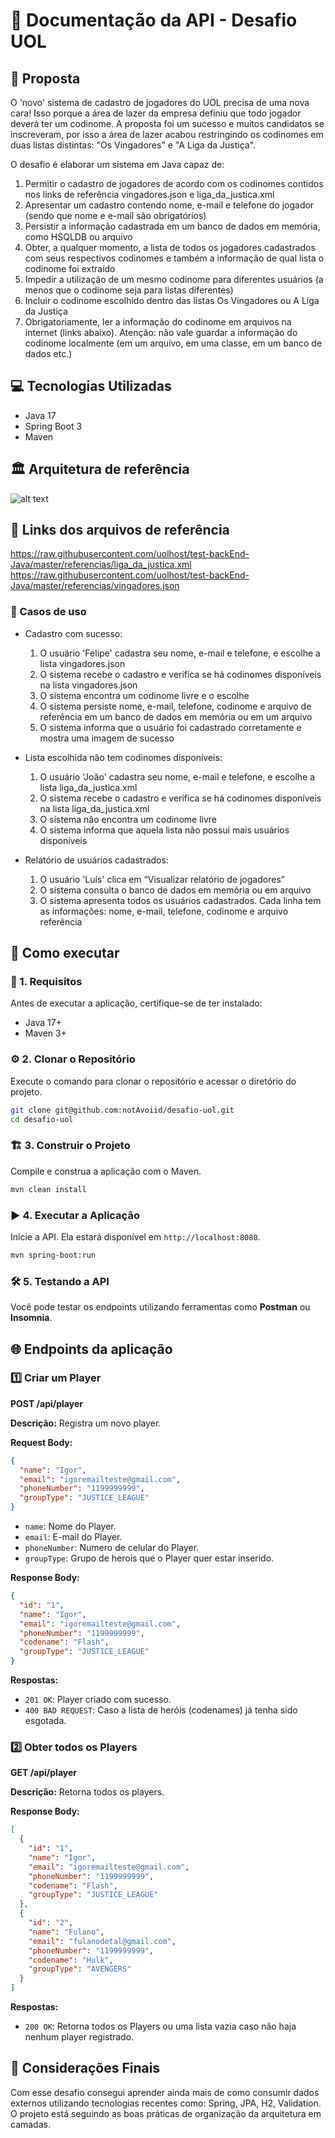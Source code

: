 # 📌 Documentação da API - Desafio UOL

## 📖 Proposta 

O 'novo' sistema de cadastro de jogadores do UOL precisa de uma nova cara! Isso porque a área de lazer da empresa definiu que todo jogador deverá ter um codinome. A proposta foi um sucesso e muitos candidatos se inscreveram, por isso a área de lazer acabou restringindo os codinomes em duas listas distintas: "Os Vingadores" e "A Liga da Justiça".

O desafio é elaborar um sistema em Java capaz de:

1. Permitir o cadastro de jogadores de acordo com os codinomes contidos nos links de referência vingadores.json e liga_da_justica.xml
2. Apresentar um cadastro contendo nome, e-mail e telefone do jogador (sendo que nome e e-mail são obrigatórios)
3. Persistir a informação cadastrada em um banco de dados em memória, como HSQLDB ou arquivo
4. Obter, a qualquer momento, a lista de todos os jogadores cadastrados com seus respectivos codinomes e também a informação de qual lista o codinome foi extraído
5. Impedir a utilização de um mesmo codinome para diferentes usuários (a menos que o codinome seja para listas diferentes)
6. Incluir o codinome escolhido dentro das listas Os Vingadores ou A Liga da Justiça
7. Obrigatoriamente, ler a informação do codinome em arquivos na internet (links abaixo). Atenção: não vale guardar a informação do codinome localmente (em um arquivo, em uma classe, em um banco de dados etc.)

## 💻 Tecnologias Utilizadas

- Java 17
- Spring Boot 3
- Maven

## 🏛️ Arquitetura de referência

![alt text](https://raw.githubusercontent.com/uolhost/test-backEnd-Java/master/referencias/arquitetura.png)

## 🔗 Links dos arquivos de referência
https://raw.githubusercontent.com/uolhost/test-backEnd-Java/master/referencias/liga_da_justica.xml
https://raw.githubusercontent.com/uolhost/test-backEnd-Java/master/referencias/vingadores.json

### 📝 Casos de uso

+ Cadastro com sucesso:
	1. O usuário 'Felipe' cadastra seu nome, e-mail e telefone, e escolhe a lista vingadores.json
	2. O sistema recebe o cadastro e verifica se há codinomes disponíveis na lista vingadores.json
	3. O sistema encontra um codinome livre e o escolhe
	4. O sistema persiste nome, e-mail, telefone, codinome e arquivo de referência em um banco de dados em memória ou em um arquivo
	5. O sistema informa que o usuário foi cadastrado corretamente e mostra uma imagem de sucesso
	
+ Lista escolhida não tem codinomes disponíveis:
	1. O usuário 'João' cadastra seu nome, e-mail e telefone, e escolhe a lista liga_da_justica.xml
	2. O sistema recebe o cadastro e verifica se há codinomes disponíveis na lista liga_da_justica.xml
	3. O sistema não encontra um codinome livre
	4. O sistema informa que aquela lista não possui mais usuários disponíveis

+ Relatório de usuários cadastrados:
	1. O usuário 'Luís' clica em “Visualizar relatório de jogadores”
	2. O sistema consulta o banco de dados em memória ou em arquivo
	3. O sistema apresenta todos os usuários cadastrados. Cada linha tem as informações: nome, e-mail, telefone, codinome e arquivo referência

## 📌 Como executar

### 📂 1. Requisitos

Antes de executar a aplicação, certifique-se de ter instalado:

- Java 17+
- Maven 3+

### ⚙️ 2. Clonar o Repositório

Execute o comando para clonar o repositório e acessar o diretório do projeto.
```bash
git clone git@github.com:notAvoiid/desafio-uol.git
cd desafio-uol
```

### 🏗️ 3. Construir o Projeto

Compile e construa a aplicação com o Maven.
```bash
mvn clean install
```
### ▶️ 4. Executar a Aplicação

Inicie a API. Ela estará disponível em `http://localhost:8080`.
```bash
mvn spring-boot:run
```

### 🛠️ 5. Testando a API

Você pode testar os endpoints utilizando ferramentas como **Postman** ou **Insomnia**.

## 🌐 Endpoints da aplicação

### 1️⃣ Criar um Player

**POST /api/player**

**Descrição:** Registra um novo player.

**Request Body:**
```json
{
  "name": "Igor",
  "email": "igoremailteste@gmail.com",
  "phoneNumber": "1199999999",
  "groupType": "JUSTICE_LEAGUE"
}
```
- `name`: Nome do Player.
- `email`: E-mail do Player.
- `phoneNumber`: Numero de celular do Player.
- `groupType`: Grupo de herois que o Player quer estar inserido.

**Response Body:**

```json
{
  "id": "1",
  "name": "Igor",
  "email": "igoremailteste@gmail.com",
  "phoneNumber": "1199999999",
  "codename": "Flash",
  "groupType": "JUSTICE_LEAGUE"
}
```

**Respostas:**
- `201 OK`: Player criado com sucesso.
- `400 BAD REQUEST`: Caso a lista de heróis (codenames) já tenha sido esgotada.


### 2️⃣ Obter todos os Players

**GET /api/player**

**Descrição:** Retorna todos os players.

**Response Body:**
```json
[
  {
    "id": "1",
    "name": "Igor",
    "email": "igoremailteste@gmail.com",
    "phoneNumber": "1199999999",
    "codename": "Flash",
    "groupType": "JUSTICE_LEAGUE"
  },
  {
    "id": "2",
    "name": "Fulano",
    "email": "fulanodetal@gmail.com",
    "phoneNumber": "1199999999",
    "codename": "Hulk",
    "groupType": "AVENGERS"
  }
]
```

**Respostas:**
- `200 OK`: Retorna todos os Players ou uma lista vazia caso não haja nenhum player registrado.

## 📌 Considerações Finais

Com esse desafio consegui aprender ainda mais de como consumir dados externos utilizando tecnologias recentes como: Spring, JPA, H2, Validation. O projeto está seguindo as boas práticas de organização da arquitetura em camadas.

	

